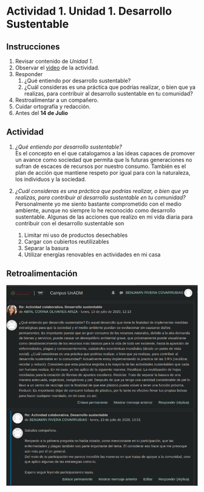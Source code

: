 # Actividad 1. Unidad 1. Desarrollo Sustentable


## Instrucciones
1. Revisar contenido de _Unidad 1_.
2. Observar el [video](https://youtu.be/Oy6vHI_jv30) de la actividad.
3. Responder
	1. ¿Qué entiendo por desarrollo sustentable? 
	2. ¿Cuál consideras es una práctica que podrías realizar, o bien que ya realizas, para contribuir al desarrollo sustentable en tu comunidad?
4. Restroalimentar a un compañero.
5. Cuidar ortografía y redacción.
6. Antes del __14 de Julio__

## Actividad
1. _¿Qué entiendo por desarrollo sustentable?_	
Es el concepto en el que catalogamos a las ideas capaces de promover un avance como sociedad que permita que ls futuras generaciones no sufran de escaces de recursos por nuestro consumo. También es el plan de acción que mantiene respeto por igual para con la naturaleza, los individuos y la sociedad.
	
2. _¿Cuál consideras es una práctica que podrías realizar, o bien que ya realizas, para contribuir al desarrollo sustentable en tu comunidad?_
Personalmente yo me siento bastante comprometido con el medio ambiente, aunque no siempre lo he reconocido como desarrollo sustentable. Algunas de las acciones que realizo en mi vida diaria para contribuir con el desarrollo sustentable son
	1. Limitar mi uso de productos desechables
	2. Cargar con cubiertos reutilizables
	3. Separar la basura
	4. Utilizar energías renovables en actividades en mi casa
	
## Retroalimentación
![Retroalimentación](assets/DS-U1-A1-1.png)

